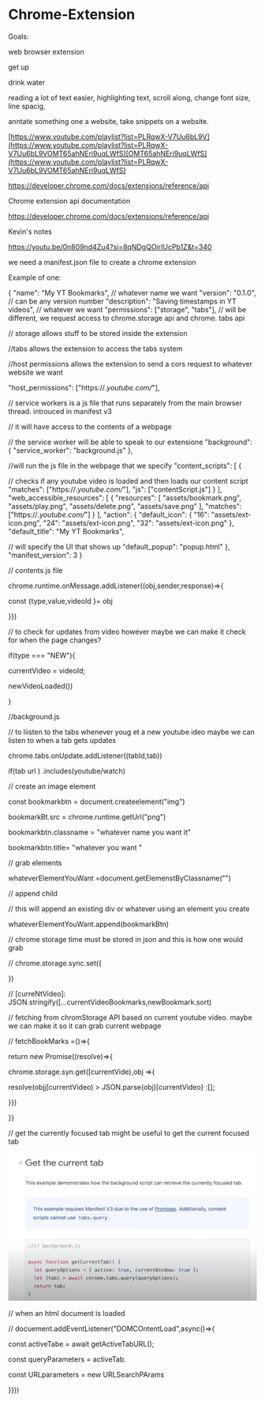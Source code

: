 # Chrome-Extension

Goals:

web browser extension

get up

drink water

reading a lot of text easier, highlighting text, scroll along, change font size, line spacig,

anntate something one a website, take snippets on a website.




[https://www.youtube.com/playlist?list=PLRqwX-V7Uu6bL9V](https://www.youtube.com/playlist?list=PLRqwX-V7Uu6bL9VOMT65ahNEri9uqLWfS)[OMT65ahNEri9uqLWfS](https://www.youtube.com/playlist?list=PLRqwX-V7Uu6bL9VOMT65ahNEri9uqLWfS)

https://developer.chrome.com/docs/extensions/reference/api

Chrome extension api documentation

https://developer.chrome.com/docs/extensions/reference/api

Kevin's notes

https://youtu.be/0n809nd4Zu4?si=8qNDgQOirIUcPb1Z&t=340

we need a manifest.json file to create a chrome extension

Example of one:

{
  "name": "My YT Bookmarks", // whatever name we want
  "version": "0.1.0", // can be any version number
  "description": "Saving timestamps in YT videos", // whatever we want
  "permissions": ["storage", "tabs"],  // will be different, we request access to chrome.storage api and chrome. tabs api

// storage allows stuff to be stored inside the extension

//tabs allows the extension to access the tabs system

//host permissions allows the extension to send a cors request to whatever website we want

  "host_permissions": ["https://*.youtube.com/*"],

// service workers is a js file that runs separately from the main browser thread. introuced in manifest v3

// it will have access to the contents of a webpage

// the service worker will be able to speak to our extensione
  "background": {
    "service_worker": "background.js"
  },

//will run the js file in the webpage that we specify
  "content_scripts": [
    {

// checks if any youtube video is loaded and then loads our content script
      "matches": ["https://*.youtube.com/*"],
      "js": ["contentScript.js"]
    }
  ],
  "web_accessible_resources": [
    {
      "resources": [
        "assets/bookmark.png",
        "assets/play.png",
        "assets/delete.png",
        "assets/save.png"
      ],
      "matches": ["https://*.youtube.com/*"]
    }
  ],
  "action": {
    "default_icon": {
      "16": "assets/ext-icon.png",
      "24": "assets/ext-icon.png",
      "32": "assets/ext-icon.png"
    },
    "default_title": "My YT Bookmarks",

// will specify the UI that shows up
    "default_popup": "popup.html"
  },
  "manifest_version": 3
}

// contents.js file

chrome.runtime.onMessage.addListener((obj,sender,response)=>{

const {type,value,videoId }= obj

}})

// to check for updates from video however maybe we can make it check for when the page changes?

if(type === "NEW"){

currentVideo = videoId;

newVideoLoaded())

}

//background.js

// to liisten to the tabs whenever youg et a new youtube ideo maybe we can listen to when a tab gets updates

chrome.tabs.onUpdate.addListener((tabId,tab))

if(tab url  ) .includes(youtube/watch)

// create an image element

const bookmarkbtn = document.createelement("img")

bookmarkBt.src = chrome.runtime.getUrl("png")

bookmarkbtn.classname = "whatever name you want it"

bookmarkbtn.title= "whatever you want "

// grab elements

whateverElementYouWant =document.getElemenstByClassname("")

// append child

// this will append an existing div or whatever using an element you create

 whateverElementYouWant.append(bookmarkBtn)

// chrome storage time must be stored in json and this is how one would grab

// chrome.storage.sync.set({

})

// [curreNtVideo]:  JSON.stringify([...currentVideoBookmarks,newBookmark.sort)

// fetching from chromStorage API based on current youtube video. maybe we can make it so it can grab current webpage

// fetchBookMarks =()=>{

return new Promise((resolve)=>{

chrome.storage.syn.get([currentVide),obj =>{

resolve(objj[currentVideo) > JSON.parse(obj)[currentVideo} :[];

}})

}}

// get the currently focused tab might be useful to get the current focused tab

![1760584556109](image/README/1760584556109.png)

// when an html document is loaded

// docuement.addEventListener("DOMCOntentLoad",async()=>{

const activeTabe  = await getActiveTabURL();

const queryParameters = activeTab.

const URLparameters = new URLSearchPArams

}}))
